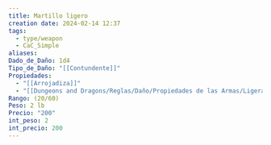 ```yaml
---
title: Martillo ligero
creation date: 2024-02-14 12:37
tags:
  - type/weapon
  - CaC_Simple
aliases: 
Dado_de_Daño: 1d4
Tipo_de_Daño: "[[Contundente]]"
Propiedades:
  - "[[Arrojadiza]]"
  - "[[Dungeons and Dragons/Reglas/Daño/Propiedades de las Armas/Ligera]]"
Rango: (20/60)
Peso: 2 lb
Precio: "200"
int_peso: 2
int_precio: 200
---
```


